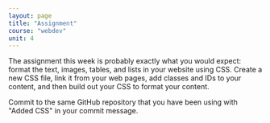 ```yaml
---
layout: page
title: "Assignment"
course: "webdev"
unit: 4
---
```


The assignment this week is probably exactly what you would expect: format the text, images, tables, and lists in your website using CSS. Create a new CSS file, link it from your web pages, add classes and IDs to your content, and then build out your CSS to format your content.

Commit to the same GitHub repository that you have been using with "Added CSS" in your commit message. 